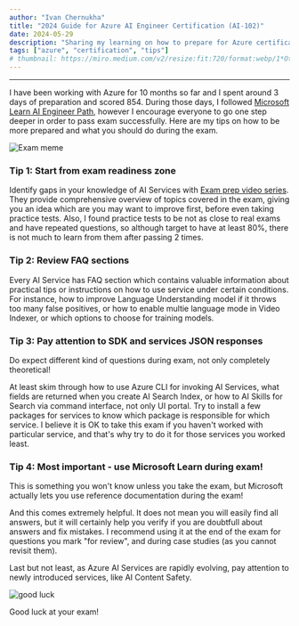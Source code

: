```yaml
---
author: "Ivan Chernukha"
title: "2024 Guide for Azure AI Engineer Certification (AI-102)"
date: 2024-05-29
description: "Sharing my learning on how to prepare for Azure certification more efficiently in 2024"
tags: ["azure", "certification", "tips"]
# thumbnail: https://miro.medium.com/v2/resize:fit:720/format:webp/1*OtoFLnKYYOP9VUeiOxWfNQ.jpeg
---
```


---
I have been working with Azure for 10 months so far and I spent around 3 days of preparation and scored 854. During those days, I followed [Microsoft Learn AI Engineer Path](https://learn.microsoft.com/en-us/training/career-paths/ai-engineer), however I encourage everyone to go one step deeper in order to pass exam successfully. Here are my tips on how to be more prepared and what you should do during the exam.

![Exam meme](https://images3.memedroid.com/images/UPLOADED459/5a8c203728861.jpeg)

### Tip 1: Start from exam readiness zone

Identify gaps in your knowledge of AI Services with [Exam prep video series](https://learn.microsoft.com/en-us/shows/exam-readiness-zone/preparing-for-ai-102-plan-and-manage-an-azure-ai-solution). They provide comprehensive overview of topics covered in the exam, giving you an idea which are you may want to improve first, before even taking practice tests. Also, I found practice tests to be not as close to real exams and have repeated questions, so although target to have at least 80%, there is not much to learn from them after passing 2 times.

### Tip 2: Review FAQ sections

Every AI Service has FAQ section which contains valuable information about practical tips or instructions on how to use service under certain conditions. For instance, how to improve Language Understanding model if it throws too many false positives, or how to enable multie language mode in Video Indexer, or which options to choose for training models.

### Tip 3: Pay attention to SDK and services JSON responses

Do expect different kind of questions during exam, not only completely theoretical!

At least skim through how to use Azure CLI for invoking AI Services, what fields are returned when you create AI Search Index, or how to AI Skills for Search via command interface, not only UI portal. Try to install a few packages for services to know which package is responsible for which service. I believe it is OK to take this exam if you haven't worked with particular service, and that's why try to do it for those services you worked least. 

### Tip 4: Most important - use Microsoft Learn during exam!

This is something you won't know unless you take the exam, but Microsoft actually lets you use reference documentation during the exam!

 And this comes extremely helpful. It does not mean you will easily find all answers, but it will certainly help you verify if you are doubtfull about answers and fix mistakes. I recommend using it at the end of the exam for questions you mark "for review", and during case studies (as you cannot revisit them).
   
Last but not least, as Azure AI Services are rapidly evolving, pay attention to newly introduced services, like AI Content Safety.

![good luck](https://msdynamicsworld.com/sites/default/files/styles/400w/public/2023-12/sparkler-dark-background.jpg?itok=pQop5D9d_)

Good luck at your exam!


<!-- {{< css.inline >}}
<style>
  .prose img {
    margin-left: 50px;
  }
  </style>
{{< /css.inline >}} -->
<!-- 
{{< highlight html >}}
.emoji {
font-family: Apple Color Emoji, Segoe UI Emoji, NotoColorEmoji, Segoe UI Symbol, Android Emoji, EmojiSymbols;
}
{{< /highlight >}}
<style>

.emojify {
	font-family: Apple Color Emoji, Segoe UI Emoji, NotoColorEmoji, Segoe UI Symbol, Android Emoji, EmojiSymbols;
	font-size: 2rem;
	vertical-align: middle;
}
@media screen and (max-width:650px) {
  .nowrap {
    display: block;
    margin: 25px 0;
  }
}
</style>

 -->
